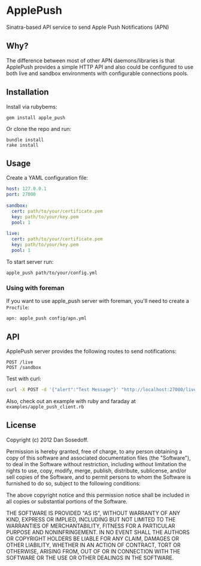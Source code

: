 # ApplePush

Sinatra-based API service to send Apple Push Notifications (APN)

## Why?

The difference between most of other APN daemons/libraries is that
ApplePush provides a simple HTTP API and also could be configured to use
both live and sandbox environments with configurable connections pools.

## Installation

Install via rubybems:

```
gem install apple_push
```

Or clone the repo and run:

```
bundle install
rake install
```

## Usage

Create a YAML configuration file:

```yml
host: 127.0.0.1
port: 27000
  
sandbox:
  cert: path/to/your/certificate.pem
  key: path/to/your/key.pem
  pool: 1
  
live:
  cert: path/to/your/certificate.pem
  key: path/to/your/key.pem
  pool: 1
```

To start server run:

```
apple_push path/to/your/config.yml
```

### Using with foreman

If you want to use apple_push server with foreman, you'll need to create a ```Procfile```:

```
apn: apple_push config/apn.yml
```

## API

ApplePush server provides the following routes to send notifications:

```
POST /live
POST /sandbox
```

Test with curl:

```bash
curl -X POST -d '{"alert":"Test Message"}' "http://localhost:27000/live?token=TOKEN"
```

Also, check out an example with ruby and faraday at ```examples/apple_push_client.rb```

## License

Copyright (c) 2012 Dan Sosedoff.

Permission is hereby granted, free of charge, to any person obtaining a copy of this software and associated documentation files (the "Software"), to deal in the Software without restriction, including without limitation the rights to use, copy, modify, merge, publish, distribute, sublicense, and/or sell copies of the Software, and to permit persons to whom the Software is furnished to do so, subject to the following conditions:

The above copyright notice and this permission notice shall be included in all copies or substantial portions of the Software.

THE SOFTWARE IS PROVIDED "AS IS", WITHOUT WARRANTY OF ANY KIND, EXPRESS OR IMPLIED, INCLUDING BUT NOT LIMITED TO THE WARRANTIES OF MERCHANTABILITY, FITNESS FOR A PARTICULAR PURPOSE AND NONINFRINGEMENT. IN NO EVENT SHALL THE AUTHORS OR COPYRIGHT HOLDERS BE LIABLE FOR ANY CLAIM, DAMAGES OR OTHER LIABILITY, WHETHER IN AN ACTION OF CONTRACT, TORT OR OTHERWISE, ARISING FROM, OUT OF OR IN CONNECTION WITH THE SOFTWARE OR THE USE OR OTHER DEALINGS IN THE SOFTWARE.